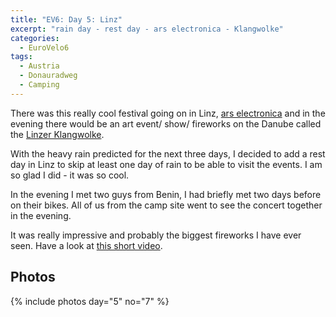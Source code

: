```yaml
---
title: "EV6: Day 5: Linz"
excerpt: "rain day - rest day - ars electronica - Klangwolke"
categories:
  - EuroVelo6
tags:
  - Austria
  - Donauradweg
  - Camping
---
```

There was this really cool festival going on in Linz,  [ars electronica](http://ars.electronica.art/outofthebox/en/) and in the evening there would be an art event/ show/ fireworks on the Danube called the [Linzer Klangwolke](https://klangwolke.at).

With the heavy rain predicted for the next three days, I decided to add a rest day in Linz to skip at least one day of rain to be able to visit the events. I am so glad I did - it was so cool.

In the evening I met two guys from Benin, I had briefly met two days before on their bikes. All of us from the camp site went to see the concert together in the evening.

It was really impressive and probably the biggest fireworks I have ever seen. Have a look at [this short video](https://youtu.be/ByZaM4BychA).

## Photos

{% include photos day="5" no="7" %}
